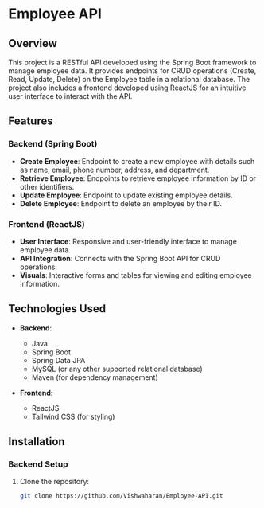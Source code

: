 # Employee API 

## Overview

This project is a RESTful API developed using the Spring Boot framework to manage employee data. It provides endpoints for CRUD operations (Create, Read, Update, Delete) on the Employee table in a relational database. The project also includes a frontend developed using ReactJS for an intuitive user interface to interact with the API.

## Features

### Backend (Spring Boot)
- **Create Employee**: Endpoint to create a new employee with details such as name, email, phone number, address, and department.
- **Retrieve Employee**: Endpoints to retrieve employee information by ID or other identifiers.
- **Update Employee**: Endpoint to update existing employee details.
- **Delete Employee**: Endpoint to delete an employee by their ID.

### Frontend (ReactJS)
- **User Interface**: Responsive and user-friendly interface to manage employee data.
- **API Integration**: Connects with the Spring Boot API for CRUD operations.
- **Visuals**: Interactive forms and tables for viewing and editing employee information.

## Technologies Used

- **Backend**:
  - Java
  - Spring Boot
  - Spring Data JPA
  - MySQL (or any other supported relational database)
  - Maven (for dependency management)

- **Frontend**:
  - ReactJS
  - Tailwind CSS (for styling)

## Installation

### Backend Setup
1. Clone the repository:
   ```bash
   git clone https://github.com/Vishwaharan/Employee-API.git
